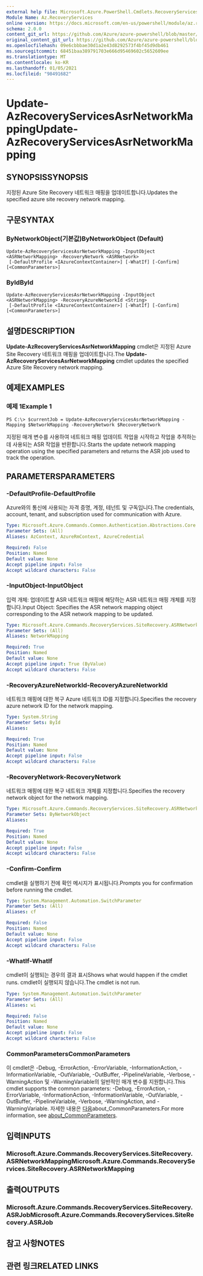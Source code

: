 ```yaml
---
external help file: Microsoft.Azure.PowerShell.Cmdlets.RecoveryServices.SiteRecovery.dll-Help.xml
Module Name: Az.RecoveryServices
online version: https://docs.microsoft.com/en-us/powershell/module/az.recoveryservices/update-azrecoveryservicesasrnetworkmapping
schema: 2.0.0
content_git_url: https://github.com/Azure/azure-powershell/blob/master/src/RecoveryServices/RecoveryServices/help/Update-AzRecoveryServicesAsrNetworkMapping.md
original_content_git_url: https://github.com/Azure/azure-powershell/blob/master/src/RecoveryServices/RecoveryServices/help/Update-AzRecoveryServicesAsrNetworkMapping.md
ms.openlocfilehash: 09e6cbbbae30d1a2e43d8292573f4bf45d9db461
ms.sourcegitcommit: 68451baa389791703e666d95469602c5652609ee
ms.translationtype: MT
ms.contentlocale: ko-KR
ms.lasthandoff: 01/05/2021
ms.locfileid: "98491682"
---
```

# <span data-ttu-id="efd69-101">Update-AzRecoveryServicesAsrNetworkMapping</span><span class="sxs-lookup"><span data-stu-id="efd69-101">Update-AzRecoveryServicesAsrNetworkMapping</span></span>

## <span data-ttu-id="efd69-102">SYNOPSIS</span><span class="sxs-lookup"><span data-stu-id="efd69-102">SYNOPSIS</span></span>
<span data-ttu-id="efd69-103">지정된 Azure Site Recovery 네트워크 매핑을 업데이트합니다.</span><span class="sxs-lookup"><span data-stu-id="efd69-103">Updates the specified azure site recovery network mapping.</span></span>

## <span data-ttu-id="efd69-104">구문</span><span class="sxs-lookup"><span data-stu-id="efd69-104">SYNTAX</span></span>

### <span data-ttu-id="efd69-105">ByNetworkObject(기본값)</span><span class="sxs-lookup"><span data-stu-id="efd69-105">ByNetworkObject (Default)</span></span>
```
Update-AzRecoveryServicesAsrNetworkMapping -InputObject <ASRNetworkMapping> -RecoveryNetwork <ASRNetwork>
 [-DefaultProfile <IAzureContextContainer>] [-WhatIf] [-Confirm] [<CommonParameters>]
```

### <span data-ttu-id="efd69-106">ById</span><span class="sxs-lookup"><span data-stu-id="efd69-106">ById</span></span>
```
Update-AzRecoveryServicesAsrNetworkMapping -InputObject <ASRNetworkMapping> -RecoveryAzureNetworkId <String>
 [-DefaultProfile <IAzureContextContainer>] [-WhatIf] [-Confirm] [<CommonParameters>]
```

## <span data-ttu-id="efd69-107">설명</span><span class="sxs-lookup"><span data-stu-id="efd69-107">DESCRIPTION</span></span>
<span data-ttu-id="efd69-108">**Update-AzRecoveryServicesAsrNetworkMapping** cmdlet은 지정된 Azure Site Recovery 네트워크 매핑을 업데이트합니다.</span><span class="sxs-lookup"><span data-stu-id="efd69-108">The **Update-AzRecoveryServicesAsrNetworkMapping** cmdlet updates the specified Azure Site Recovery network mapping.</span></span>

## <span data-ttu-id="efd69-109">예제</span><span class="sxs-lookup"><span data-stu-id="efd69-109">EXAMPLES</span></span>

### <span data-ttu-id="efd69-110">예제 1</span><span class="sxs-lookup"><span data-stu-id="efd69-110">Example 1</span></span>
```
PS C:\> $currentJob = Update-AzRecoveryServicesAsrNetworkMapping -Mapping $NetworkMapping -RecoveryNetwork $RecoveryNetwork
```

<span data-ttu-id="efd69-111">지정된 매개 변수를 사용하여 네트워크 매핑 업데이트 작업을 시작하고 작업을 추적하는 데 사용되는 ASR 작업을 반환합니다.</span><span class="sxs-lookup"><span data-stu-id="efd69-111">Starts the update network mapping operation using the specified parameters and returns the ASR job used to track the operation.</span></span>

## <span data-ttu-id="efd69-112">PARAMETERS</span><span class="sxs-lookup"><span data-stu-id="efd69-112">PARAMETERS</span></span>

### <span data-ttu-id="efd69-113">-DefaultProfile</span><span class="sxs-lookup"><span data-stu-id="efd69-113">-DefaultProfile</span></span>
<span data-ttu-id="efd69-114">Azure와의 통신에 사용되는 자격 증명, 계정, 테넌트 및 구독입니다.</span><span class="sxs-lookup"><span data-stu-id="efd69-114">The credentials, account, tenant, and subscription used for communication with Azure.</span></span>


```yaml
Type: Microsoft.Azure.Commands.Common.Authentication.Abstractions.Core.IAzureContextContainer
Parameter Sets: (All)
Aliases: AzContext, AzureRmContext, AzureCredential

Required: False
Position: Named
Default value: None
Accept pipeline input: False
Accept wildcard characters: False
```

### <span data-ttu-id="efd69-115">-InputObject</span><span class="sxs-lookup"><span data-stu-id="efd69-115">-InputObject</span></span>
<span data-ttu-id="efd69-116">입력 개체: 업데이트할 ASR 네트워크 매핑에 해당하는 ASR 네트워크 매핑 개체를 지정합니다.</span><span class="sxs-lookup"><span data-stu-id="efd69-116">Input Object: Specifies the ASR network mapping object corresponding to the ASR network mapping to be updated.</span></span>

```yaml
Type: Microsoft.Azure.Commands.RecoveryServices.SiteRecovery.ASRNetworkMapping
Parameter Sets: (All)
Aliases: NetworkMapping

Required: True
Position: Named
Default value: None
Accept pipeline input: True (ByValue)
Accept wildcard characters: False
```

### <span data-ttu-id="efd69-117">-RecoveryAzureNetworkId</span><span class="sxs-lookup"><span data-stu-id="efd69-117">-RecoveryAzureNetworkId</span></span>
<span data-ttu-id="efd69-118">네트워크 매핑에 대한 복구 Azure 네트워크 ID를 지정합니다.</span><span class="sxs-lookup"><span data-stu-id="efd69-118">Specifies the recovery azure network ID for the network mapping.</span></span>

```yaml
Type: System.String
Parameter Sets: ById
Aliases:

Required: True
Position: Named
Default value: None
Accept pipeline input: False
Accept wildcard characters: False
```

### <span data-ttu-id="efd69-119">-RecoveryNetwork</span><span class="sxs-lookup"><span data-stu-id="efd69-119">-RecoveryNetwork</span></span>
<span data-ttu-id="efd69-120">네트워크 매핑에 대한 복구 네트워크 개체를 지정합니다.</span><span class="sxs-lookup"><span data-stu-id="efd69-120">Specifies the recovery network object for the network mapping.</span></span>

```yaml
Type: Microsoft.Azure.Commands.RecoveryServices.SiteRecovery.ASRNetwork
Parameter Sets: ByNetworkObject
Aliases:

Required: True
Position: Named
Default value: None
Accept pipeline input: False
Accept wildcard characters: False
```

### <span data-ttu-id="efd69-121">-Confirm</span><span class="sxs-lookup"><span data-stu-id="efd69-121">-Confirm</span></span>
<span data-ttu-id="efd69-122">cmdlet을 실행하기 전에 확인 메시지가 표시됩니다.</span><span class="sxs-lookup"><span data-stu-id="efd69-122">Prompts you for confirmation before running the cmdlet.</span></span>

```yaml
Type: System.Management.Automation.SwitchParameter
Parameter Sets: (All)
Aliases: cf

Required: False
Position: Named
Default value: None
Accept pipeline input: False
Accept wildcard characters: False
```

### <span data-ttu-id="efd69-123">-WhatIf</span><span class="sxs-lookup"><span data-stu-id="efd69-123">-WhatIf</span></span>
<span data-ttu-id="efd69-124">cmdlet이 실행되는 경우의 결과 표시</span><span class="sxs-lookup"><span data-stu-id="efd69-124">Shows what would happen if the cmdlet runs.</span></span> <span data-ttu-id="efd69-125">cmdlet이 실행되지 않습니다.</span><span class="sxs-lookup"><span data-stu-id="efd69-125">The cmdlet is not run.</span></span>

```yaml
Type: System.Management.Automation.SwitchParameter
Parameter Sets: (All)
Aliases: wi

Required: False
Position: Named
Default value: None
Accept pipeline input: False
Accept wildcard characters: False
```

### <span data-ttu-id="efd69-126">CommonParameters</span><span class="sxs-lookup"><span data-stu-id="efd69-126">CommonParameters</span></span>
<span data-ttu-id="efd69-127">이 cmdlet은 -Debug, -ErrorAction, -ErrorVariable, -InformationAction, -InformationVariable, -OutVariable, -OutBuffer, -PipelineVariable, -Verbose, -WarningAction 및 -WarningVariable의 일반적인 매개 변수를 지원합니다.</span><span class="sxs-lookup"><span data-stu-id="efd69-127">This cmdlet supports the common parameters: -Debug, -ErrorAction, -ErrorVariable, -InformationAction, -InformationVariable, -OutVariable, -OutBuffer, -PipelineVariable, -Verbose, -WarningAction, and -WarningVariable.</span></span> <span data-ttu-id="efd69-128">자세한 내용은 [다음](http://go.microsoft.com/fwlink/?LinkID=113216)about_CommonParameters.</span><span class="sxs-lookup"><span data-stu-id="efd69-128">For more information, see [about_CommonParameters](http://go.microsoft.com/fwlink/?LinkID=113216).</span></span>

## <span data-ttu-id="efd69-129">입력</span><span class="sxs-lookup"><span data-stu-id="efd69-129">INPUTS</span></span>

### <span data-ttu-id="efd69-130">Microsoft.Azure.Commands.RecoveryServices.SiteRecovery.ASRNetworkMapping</span><span class="sxs-lookup"><span data-stu-id="efd69-130">Microsoft.Azure.Commands.RecoveryServices.SiteRecovery.ASRNetworkMapping</span></span>

## <span data-ttu-id="efd69-131">출력</span><span class="sxs-lookup"><span data-stu-id="efd69-131">OUTPUTS</span></span>

### <span data-ttu-id="efd69-132">Microsoft.Azure.Commands.RecoveryServices.SiteRecovery.ASRJob</span><span class="sxs-lookup"><span data-stu-id="efd69-132">Microsoft.Azure.Commands.RecoveryServices.SiteRecovery.ASRJob</span></span>

## <span data-ttu-id="efd69-133">참고 사항</span><span class="sxs-lookup"><span data-stu-id="efd69-133">NOTES</span></span>

## <span data-ttu-id="efd69-134">관련 링크</span><span class="sxs-lookup"><span data-stu-id="efd69-134">RELATED LINKS</span></span>

